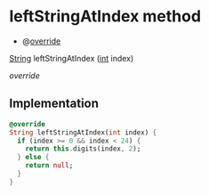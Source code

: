 


# leftStringAtIndex method







- @[override](https://api.flutter.dev/flutter/dart-core/override-constant.html)

[String](https://api.flutter.dev/flutter/dart-core/String-class.html) leftStringAtIndex
([int](https://api.flutter.dev/flutter/dart-core/int-class.html) index)

_override_






## Implementation

```dart
@override
String leftStringAtIndex(int index) {
  if (index >= 0 && index < 24) {
    return this.digits(index, 2);
  } else {
    return null;
  }
}
```







